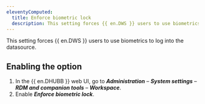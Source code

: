```yaml
---
eleventyComputed:
  title: Enforce biometric lock
  description: This setting forces {{ en.DWS }} users to use biometrics to log into the datasource.
---
```

This setting forces {{ en.DWS }} users to use biometrics to log into the datasource.

## Enabling the option
1. In the {{ en.DHUBB }} web UI, go to ***Administration*** – ***System settings*** – ***RDM and companion tools*** – ***Workspace***.
1. Enable ***Enforce biometric lock***.  
![]()